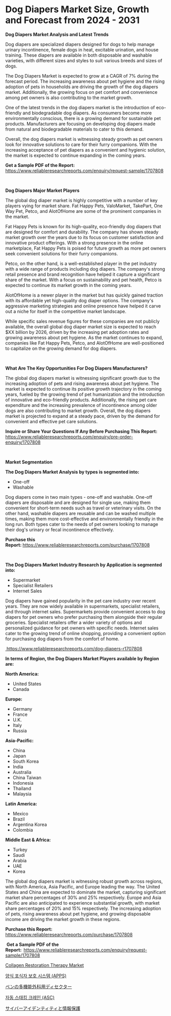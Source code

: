 <p><h1>Dog Diapers Market Size, Growth and Forecast from 2024 - 2031</h1></p><p><strong>Dog Diapers Market Analysis and Latest Trends</strong></p>
<p><p>Dog diapers are specialized diapers designed for dogs to help manage urinary incontinence, female dogs in heat, excitable urination, and house training. These diapers are available in both disposable and washable varieties, with different sizes and styles to suit various breeds and sizes of dogs.</p><p>The Dog Diapers Market is expected to grow at a CAGR of 7% during the forecast period. The increasing awareness about pet hygiene and the rising adoption of pets in households are driving the growth of the dog diapers market. Additionally, the growing focus on pet comfort and convenience among pet owners is also contributing to the market growth.</p><p>One of the latest trends in the dog diapers market is the introduction of eco-friendly and biodegradable dog diapers. As consumers become more environmentally conscious, there is a growing demand for sustainable pet products. Manufacturers are focusing on developing dog diapers made from natural and biodegradable materials to cater to this demand.</p><p>Overall, the dog diapers market is witnessing steady growth as pet owners look for innovative solutions to care for their furry companions. With the increasing acceptance of pet diapers as a convenient and hygienic solution, the market is expected to continue expanding in the coming years.</p></p>
<p><strong>Get a Sample PDF of the Report:&nbsp;</strong> <a href="https://www.reliableresearchreports.com/enquiry/request-sample/1707808">https://www.reliableresearchreports.com/enquiry/request-sample/1707808</a></p>
<p>&nbsp;</p>
<p><strong>Dog Diapers Major Market Players</strong></p>
<p><p>The global dog diaper market is highly competitive with a number of key players vying for market share. Fat Happy Pets, ValoMarket, TakePart, One Way Pet, Petco, and AlotOfHome are some of the prominent companies in the market.</p><p>Fat Happy Pets is known for its high-quality, eco-friendly dog diapers that are designed for comfort and durability. The company has shown steady market growth over the years due to its focus on customer satisfaction and innovative product offerings. With a strong presence in the online marketplace, Fat Happy Pets is poised for future growth as more pet owners seek convenient solutions for their furry companions.</p><p>Petco, on the other hand, is a well-established player in the pet industry with a wide range of products including dog diapers. The company's strong retail presence and brand recognition have helped it capture a significant share of the market. With a focus on sustainability and pet health, Petco is expected to continue its market growth in the coming years.</p><p>AlotOfHome is a newer player in the market but has quickly gained traction with its affordable yet high-quality dog diaper options. The company's aggressive marketing strategies and online presence have helped it carve out a niche for itself in the competitive market landscape.</p><p>While specific sales revenue figures for these companies are not publicly available, the overall global dog diaper market size is expected to reach $XX billion by 2026, driven by the increasing pet adoption rates and growing awareness about pet hygiene. As the market continues to expand, companies like Fat Happy Pets, Petco, and AlotOfHome are well-positioned to capitalize on the growing demand for dog diapers.</p></p>
<p>&nbsp;</p>
<p><strong>What Are The Key Opportunities For Dog Diapers Manufacturers?</strong></p>
<p><p>The global dog diapers market is witnessing significant growth due to the increasing adoption of pets and rising awareness about pet hygiene. The market is expected to continue its positive growth trajectory in the coming years, fueled by the growing trend of pet humanization and the introduction of innovative and eco-friendly products. Additionally, the rising pet care expenditure and the increasing prevalence of incontinence among older dogs are also contributing to market growth. Overall, the dog diapers market is projected to expand at a steady pace, driven by the demand for convenient and effective pet care solutions.</p></p>
<p><strong>Inquire or Share Your Questions If Any Before Purchasing This Report:</strong> <a href="https://www.reliableresearchreports.com/enquiry/pre-order-enquiry/1707808">https://www.reliableresearchreports.com/enquiry/pre-order-enquiry/1707808</a></p>
<p>&nbsp;</p>
<p><strong>Market Segmentation</strong></p>
<p><strong>The Dog Diapers Market Analysis by types is segmented into:</strong></p>
<p><ul><li>One-off</li><li>Washable</li></ul></p>
<p><p>Dog diapers come in two main types - one-off and washable. One-off diapers are disposable and are designed for single use, making them convenient for short-term needs such as travel or veterinary visits. On the other hand, washable diapers are reusable and can be washed multiple times, making them more cost-effective and environmentally friendly in the long run. Both types cater to the needs of pet owners looking to manage their dog's urinary or fecal incontinence effectively.</p></p>
<p><strong>Purchase this Report:&nbsp;</strong><a href="https://www.reliableresearchreports.com/purchase/1707808">https://www.reliableresearchreports.com/purchase/1707808</a></p>
<p>&nbsp;</p>
<p><strong>The Dog Diapers Market Industry Research by Application is segmented into:</strong></p>
<p><ul><li>Supermarket</li><li>Specialist Retailers</li><li>Internet Sales</li></ul></p>
<p><p>Dog diapers have gained popularity in the pet care industry over recent years. They are now widely available in supermarkets, specialist retailers, and through internet sales. Supermarkets provide convenient access to dog diapers for pet owners who prefer purchasing them alongside their regular groceries. Specialist retailers offer a wider variety of options and personalized guidance for pet owners with specific needs. Internet sales cater to the growing trend of online shopping, providing a convenient option for purchasing dog diapers from the comfort of home.</p></p>
<p><a href="https://www.reliableresearchreports.com/dog-diapers-r1707808">&nbsp;https://www.reliableresearchreports.com/dog-diapers-r1707808</a></p>
<p><strong>In terms of Region, the Dog Diapers Market Players available by Region are:</strong></p>
<p>
    <p> <strong> North America: </strong>
        <ul>
            <li>United States</li>
            <li>Canada</li>
        </ul>
        </p> 
    <p> <strong> Europe: </strong>
        <ul>
            <li>Germany</li>
            <li>France</li>
            <li>U.K.</li>
            <li>Italy</li>
            <li>Russia</li>
        </ul>
        </p> 
    <p> <strong> Asia-Pacific: </strong>
        <ul>
            <li>China</li>
            <li>Japan</li>
            <li>South Korea</li>
            <li>India</li>
            <li>Australia</li>
            <li>China Taiwan</li>
            <li>Indonesia</li>
            <li>Thailand</li>
            <li>Malaysia</li>
        </ul>
        </p> 
    <p> <strong> Latin America: </strong>
        <ul>
            <li>Mexico</li>
            <li>Brazil</li>
            <li>Argentina Korea</li>
            <li>Colombia</li>
        </ul>
        </p> 
    <p> <strong> Middle East & Africa: </strong>
        <ul>
            <li>Turkey</li>
            <li>Saudi</li>
            <li>Arabia</li>
            <li>UAE</li>
            <li>Korea</li>
        </ul>
    </p>
    </p>
<p><p>The global dog diapers market is witnessing robust growth across regions, with North America, Asia Pacific, and Europe leading the way. The United States and China are expected to dominate the market, capturing significant market share percentages of 30% and 25% respectively. Europe and Asia Pacific are also anticipated to experience substantial growth, with market share percentages of 20% and 15% respectively. The increasing adoption of pets, rising awareness about pet hygiene, and growing disposable income are driving the market growth in these regions.</p></p>
<p><strong>Purchase this Report: </strong><a href="https://www.reliableresearchreports.com/purchase/1707808">https://www.reliableresearchreports.com/purchase/1707808</a></p>
<p>&nbsp;<strong>Get a Sample PDF of the Report:&nbsp;&nbsp;</strong><a href="https://www.reliableresearchreports.com/enquiry/request-sample/1707808">https://www.reliableresearchreports.com/enquiry/request-sample/1707808</a></p>
<p><strong></strong></p>
<p><p><a href="https://github.com/mharielmesa/Market-Research-Report-List-3/blob/main/collagen-restoration-therapy-market.md">Collagen Restoration Therapy Market</a></p><p><a href="https://github.com/bossladyaries0/Market-Research-Report-List-1/blob/main/984237796941.md">양식 포식자 보호 시스템 (APPS)</a></p><p><a href="https://github.com/mares423/Market-Research-Report-List-1/blob/main/2546777103479.md">ペンの多機能外科用ディセクター</a></p><p><a href="https://github.com/puputanisa684/Market-Research-Report-List-1/blob/main/906402996940.md">자동 스태킹 크레인 (ASC)</a></p><p><a href="https://github.com/SarahFahey88/Market-Research-Report-List-1/blob/main/1295263103478.md">サイバーアイデンティティと情報保護</a></p></p>